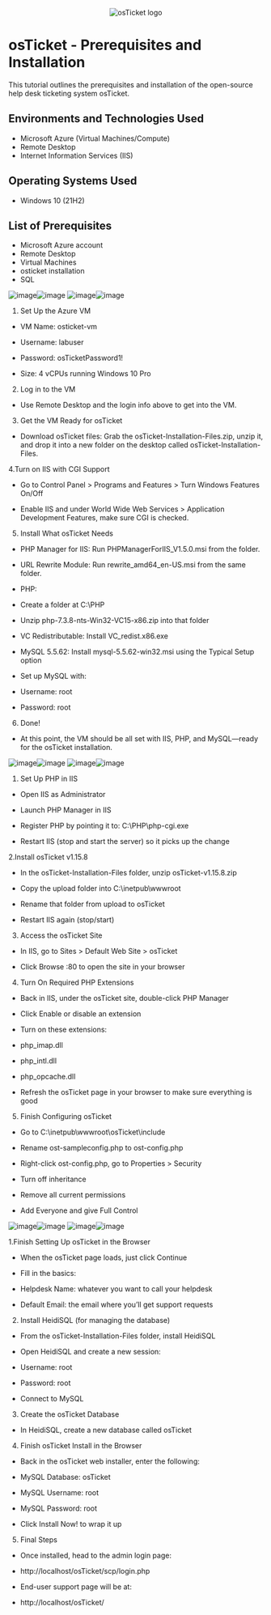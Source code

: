<p align="center">
<img src="https://i.imgur.com/Clzj7Xs.png" alt="osTicket logo"/>
</p>

<h1>osTicket - Prerequisites and Installation</h1>
This tutorial outlines the prerequisites and installation of the open-source help desk ticketing system osTicket.<br />

<h2>Environments and Technologies Used</h2>

- Microsoft Azure (Virtual Machines/Compute)
- Remote Desktop
- Internet Information Services (IIS)

<h2>Operating Systems Used </h2>

- Windows 10</b> (21H2)

<h2>List of Prerequisites</h2>

- Microsoft Azure account
- Remote Desktop
- Virtual Machines
- osticket installation
- SQL

![image](https://github.com/user-attachments/assets/955d3354-d1c9-4a31-bfc9-e68252ebe2d3)![image](https://github.com/user-attachments/assets/3c208145-a1c9-46f8-b31b-98183ee7d0e4)
![image](https://github.com/user-attachments/assets/a760fba7-22ad-4aad-93b4-efb0e6e9eacd)![image](https://github.com/user-attachments/assets/35a4e2f4-783f-4cb3-b4c7-81a6293ad66c)




1. Set Up the Azure VM

- VM Name: osticket-vm

- Username: labuser

- Password: osTicketPassword1!

- Size: 4 vCPUs running Windows 10 Pro

2. Log in to the VM

- Use Remote Desktop and the login info above to get into the VM.

3. Get the VM Ready for osTicket

- Download osTicket files: Grab the osTicket-Installation-Files.zip, unzip it, and drop it into a new folder on the desktop called osTicket-Installation-Files.

4.Turn on IIS with CGI Support

- Go to Control Panel > Programs and Features > Turn Windows Features On/Off

- Enable IIS and under World Wide Web Services > Application Development Features, make sure CGI is checked.

5. Install What osTicket Needs

- PHP Manager for IIS: Run PHPManagerForIIS_V1.5.0.msi from the folder.

- URL Rewrite Module: Run rewrite_amd64_en-US.msi from the same folder.

- PHP:

- Create a folder at C:\PHP

- Unzip php-7.3.8-nts-Win32-VC15-x86.zip into that folder

- VC Redistributable: Install VC_redist.x86.exe

- MySQL 5.5.62: Install mysql-5.5.62-win32.msi using the Typical Setup option

- Set up MySQL with:

- Username: root

- Password: root

6. Done!

- At this point, the VM should be all set with IIS, PHP, and MySQL—ready for the osTicket installation.


![image](https://github.com/user-attachments/assets/42d5b69f-05e5-41cc-a112-4ff68e1d4a4b)![image](https://github.com/user-attachments/assets/1ac5a88a-7f8d-4d0a-9fe8-ff210c3de3e3)
![image](https://github.com/user-attachments/assets/83bb9b4e-d9b0-4d50-86ed-be0c0e557d86)![image](https://github.com/user-attachments/assets/2fa932d2-5e3b-4c09-9c51-be775f8ec5f8)

1. Set Up PHP in IIS

- Open IIS as Administrator

- Launch PHP Manager in IIS

- Register PHP by pointing it to: C:\PHP\php-cgi.exe

- Restart IIS (stop and start the server) so it picks up the change

2.Install osTicket v1.15.8

- In the osTicket-Installation-Files folder, unzip osTicket-v1.15.8.zip

- Copy the upload folder into C:\inetpub\wwwroot

- Rename that folder from upload to osTicket

- Restart IIS again (stop/start)

3. Access the osTicket Site

- In IIS, go to Sites > Default Web Site > osTicket

- Click Browse :80 to open the site in your browser

4. Turn On Required PHP Extensions

- Back in IIS, under the osTicket site, double-click PHP Manager

- Click Enable or disable an extension

- Turn on these extensions:

- php_imap.dll

- php_intl.dll

- php_opcache.dll

- Refresh the osTicket page in your browser to make sure everything is good

5. Finish Configuring osTicket

- Go to C:\inetpub\wwwroot\osTicket\include

- Rename ost-sampleconfig.php to ost-config.php

- Right-click ost-config.php, go to Properties > Security

- Turn off inheritance

- Remove all current permissions

- Add Everyone and give Full Control

![image](https://github.com/user-attachments/assets/98c54968-9797-4ca7-8214-a11faf19c8d1)![image](https://github.com/user-attachments/assets/5d9555fb-d214-4b3a-9275-07aabd8380e3)
![image](https://github.com/user-attachments/assets/82e8f755-8630-4c19-98b0-25507abf87f7)![image](https://github.com/user-attachments/assets/f84ff359-89a7-4043-97ce-f1ffafbd5fe1)




1.Finish Setting Up osTicket in the Browser

- When the osTicket page loads, just click Continue

- Fill in the basics:

- Helpdesk Name: whatever you want to call your helpdesk

- Default Email: the email where you’ll get support requests

2. Install HeidiSQL (for managing the database)

- From the osTicket-Installation-Files folder, install HeidiSQL

- Open HeidiSQL and create a new session:

- Username: root

- Password: root

- Connect to MySQL

3. Create the osTicket Database

- In HeidiSQL, create a new database called osTicket

4. Finish osTicket Install in the Browser

- Back in the osTicket web installer, enter the following:

- MySQL Database: osTicket

- MySQL Username: root

- MySQL Password: root

- Click Install Now! to wrap it up

5. Final Steps

- Once installed, head to the admin login page:

- http://localhost/osTicket/scp/login.php

- End-user support page will be at:

- http://localhost/osTicket/


